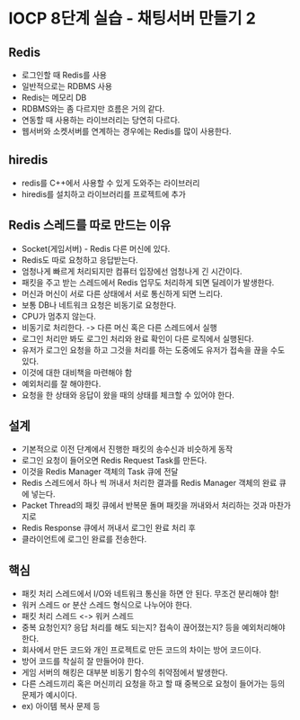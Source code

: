 # IOCP 8단계 실습 - 채팅서버 만들기 2
## Redis
 * 로그인할 때 Redis를 사용
 * 일반적으로는 RDBMS 사용
 * Redis는 메모리 DB
 * RDBMS와는 좀 다르지만 흐름은 거의 같다.
 * 연동할 때 사용하는 라이브러리는 당연히 다르다.
 * 웹서버와 소켓서버를 연계하는 경우에는 Redis를 많이 사용한다.

## hiredis
 - redis를 C++에서 사용할 수 있게 도와주는 라이브러리
 - hiredis를 설치하고 라이브러리를 프로젝트에 추가

## Redis 스레드를 따로 만드는 이유
 - Socket(게임서버) - Redis 다른 머신에 있다.
 - Redis도 따로 요청하고 응답받는다.
 - 엄청나게 빠르게 처리되지만 컴퓨터 입장에선 엄청나게 긴 시간이다.
 - 패킷을 주고 받는 스레드에서 Redis 업무도 처리하게 되면 딜레이가 발생한다.
 - 머신과 머신이 서로 다른 상태에서 서로 통신하게 되면 느리다.
 - 보통 DB나 네트워크 요청은 비동기로 요청한다.
 - CPU가 멈추지 않는다.
 - 비동기로 처리한다. -> 다른 머신 혹은 다른 스레드에서 실행
 - 로그인 처리만 봐도 로그인 처리와 완료 확인이 다른 로직에서 실행된다.
 - 유저가 로그인 요청을 하고 그것을 처리를 하는 도중에도 유저가 접속을 끊을 수도 있다.
 - 이것에 대한 대비책을 마련해야 함
 - 예외처리를 잘 해야한다.
 - 요청을 한 상태와 응답이 왔을 때의 상태를 체크할 수 있어야 한다.

## 설계
 - 기본적으로 이전 단계에서 진행한 패킷의 송수신과 비슷하게 동작
 - 로그인 요청이 들어오면 Redis Request Task를 만든다.
 - 이것을 Redis Manager 객체의 Task 큐에 전달
 - Redis 스레드에서 하나 씩 꺼내서 처리한 결과를 Redis Manager 객체의 완료 큐에 넣는다.
 - Packet Thread의 패킷 큐에서 반복문 돌며 패킷을 꺼내와서 처리하는 것과 마찬가지로
 - Redis Response 큐에서 꺼내서 로그인 완료 처리 후
 - 클라이언트에 로그인 완료를 전송한다.

## 핵심
 - 패킷 처리 스레드에서 I/O와 네트워크 통신을 하면 안 된다. 무조건 분리해야 함!
 - 워커 스레드 or 분산 스레드 형식으로 나누어야 한다.
 - 패킷 처리 스레드 <-> 워커 스레드
 - 중복 요청인지? 응답 처리를 해도 되는지? 접속이 끊어졌는지? 등을 예외처리해야 한다.
 - 회사에서 만든 코드와 개인 프로젝트로 만든 코드의 차이는 방어 코드이다.
 - 방어 코드를 착실히 잘 만들어야 한다.
 - 게임 서버의 해킹은 대부분 비동기 함수의 취약점에서 발생한다.
 - 다른 스레드끼리 혹은 머신끼리 요청을 하고 할 때 중복으로 요청이 들어가는 등의 문제가 예시이다.
 - ex) 아이템 복사 문제 등